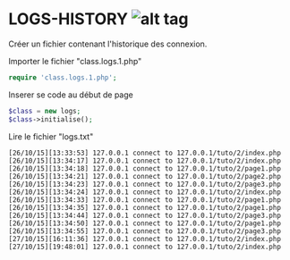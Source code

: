 # LOGS-HISTORY ![alt tag](http://img15.hostingpics.net/pics/598700file94.png)
Créer un fichier contenant l'historique des connexion.

Importer le fichier "class.logs.1.php"
```PHP
require 'class.logs.1.php';
```
Inserer se code au début de page
```PHP
$class = new logs;
$class->initialise();
```
Lire le fichier "logs.txt"
```
[26/10/15][13:33:53] 127.0.0.1 connect to 127.0.0.1/tuto/2/index.php
[26/10/15][13:34:17] 127.0.0.1 connect to 127.0.0.1/tuto/2/index.php
[26/10/15][13:34:18] 127.0.0.1 connect to 127.0.0.1/tuto/2/page1.php
[26/10/15][13:34:21] 127.0.0.1 connect to 127.0.0.1/tuto/2/page2.php
[26/10/15][13:34:23] 127.0.0.1 connect to 127.0.0.1/tuto/2/page3.php
[26/10/15][13:34:24] 127.0.0.1 connect to 127.0.0.1/tuto/2/index.php
[26/10/15][13:34:33] 127.0.0.1 connect to 127.0.0.1/tuto/2/page1.php
[26/10/15][13:34:35] 127.0.0.1 connect to 127.0.0.1/tuto/2/page1.php
[26/10/15][13:34:44] 127.0.0.1 connect to 127.0.0.1/tuto/2/page3.php
[26/10/15][13:34:50] 127.0.0.1 connect to 127.0.0.1/tuto/2/page1.php
[26/10/15][13:34:55] 127.0.0.1 connect to 127.0.0.1/tuto/2/page3.php
[27/10/15][16:11:36] 127.0.0.1 connect to 127.0.0.1/tuto/2/index.php
[27/10/15][19:48:01] 127.0.0.1 connect to 127.0.0.1/tuto/2/index.php
```